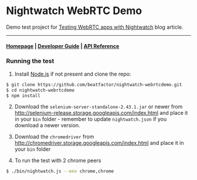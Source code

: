 # Nightwatch WebRTC Demo

Demo test project for [Testing WebRTC apps with Nightwatch](http://nightwatchjs.org/blog/testing-webrtc-apps-with-nightwatch/) blog article.

***

#### [Homepage](http://nightwatchjs.org) | [Developer Guide](http://nightwatchjs.org/guide) | [API Reference](http://nightwatchjs.org/api)

### Running the test

1) Install [Node.js](http://nodejs.org) if not present and clone the repo:
```sh
$ git clone https://github.com/beatfactor/nightwatch-webrtcdemo.git
$ cd nightwatch-webrtcdemo
$ npm install
```

2) Download the `selenium-server-standalone-2.43.1.jar` or newer from http://selenium-release.storage.googleapis.com/index.html and place it in your `bin` folder - remember to update `nightwatch.json` if you download a newer version.

3) Download the `chromedriver` from http://chromedriver.storage.googleapis.com/index.html and place it in your `bin` folder

4) To run the test with 2 chrome peers
```sh
$ ./bin/nightwatch.js --env chrome,chrome
```
